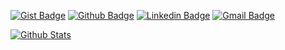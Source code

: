 <!-- [![Github visitors](https://visitor-badge.glitch.me/badge?page_id=dominickbrasileiro.visitor-badge)](https://github.com/dominickbrasileiro) -->
[![Gist Badge](https://img.shields.io/badge/-Gist-555859?style=flat-square&logo=Github&logoColor=white&link=https://gist.github.com/dominickbrasileiro)](https://gist.github.com/dominickbrasileiro)
[![Github Badge](https://img.shields.io/badge/-Github-000?style=flat-square&logo=Github&logoColor=white&link=https://github.com/dominickbrasileiro)](https://github.com/dominickbrasileiro)
[![Linkedin Badge](https://img.shields.io/badge/-LinkedIn-blue?style=flat-square&logo=Linkedin&logoColor=white&link=https://www.linkedin.com/in/dominickbrasileiro/)](https://www.linkedin.com/in/dominickbrasileiro/)
[![Gmail Badge](https://img.shields.io/badge/-Gmail-c14438?style=flat-square&logo=Gmail&logoColor=white&link=mailto:brasileiro.dominick@gmail.com)](mailto:brasileiro.dominick@gmail.com)
<!-- [![Telegram Badge](https://img.shields.io/badge/-Telegram-1ca0f1?style=flat-square&labelColor=1ca0f1&logo=telegram&logoColor=white&link=https://t.me/dominickbrasileiro/)](https://t.me/dominickbrasileiro/) -->

[![Github Stats](https://github-readme-stats.vercel.app/api?username=dominickbrasileiro&hide=[%22issues%22,%22prs%22,%22contribs%22]&show_icons=true&theme=default)](https://github.com/dominickbrasileiro)
